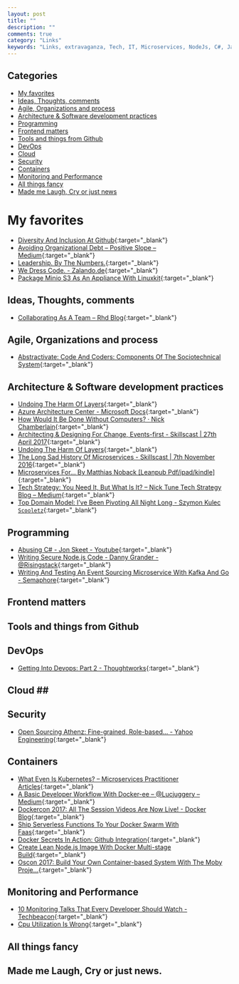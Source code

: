 ```yaml
---
layout: post
title: ""
description: ""
comments: true
category: "Links"
keywords: "Links, extravaganza, Tech, IT, Microservices, NodeJs, C#, Javascript, Solution architecture"
---
```


## Categories ##
* [My favorites](#favorites)
* [Ideas, Thoughts, comments](#ideas)
* [Agile, Organizations and process](#agile)
* [Architecture & Software development practices](#development)
* [Programming](#net)
* [Frontend matters](#web)
* [Tools and things from Github](#tools)
* [DevOps](#devops)
* [Cloud](#cloud)
* [Security](#security)
* [Containers](#containers)
* [Monitoring and Performance](#monitoring)
* [All things fancy](#buzz)
* [Made me Laugh, Cry or just news](#news)

# My favorites<a name="favorites"></a> #
* [Diversity And Inclusion At Github](https://diversity.github.com/){:target="_blank"}
* [Avoiding Organizational Debt – Positive Slope – Medium](https://medium.com/positiveslope/avoiding-organizational-debt-3e47760803a0){:target="_blank"}
* [Leadership. By The Numbers.](https://www.youtube.com/watch?v=3DogCty65L8&index=12&list=PLBzScQzZ83I_XNVXLzKPO00OiuWggaY1_){:target="_blank"}
* [We Dress Code. - Zalando.de](https://www.zalando.de/wedresscode/){:target="_blank"}
* [Package Minio S3 As An Appliance With Linuxkit](http://blog.alexellis.io/minio-linuxkit/){:target="_blank"}

## Ideas, Thoughts, comments <a name="ideas"></a> ##
* [Collaborating As A Team – Rhd Blog](https://developers.redhat.com/blog/2017/05/10/collaborating-as-a-team/){:target="_blank"}

## Agile, Organizations and process<a name="agile"></a> ##
* [Abstractivate: Code And Coders: Components Of The Sociotechnical System](http://blog.jessitron.com/2017/05/code-and-coders-components-of.html){:target="_blank"}

## Architecture & Software development practices <a name="development"></a> ##
* [Undoing The Harm Of Layers](https://nrkbeta.no/2017/04/29/undoing-the-harm-of-layers/?__s=amwwwz5judsp1dsfgko7){:target="_blank"}
* [Azure Architecture Center - Microsoft Docs](https://docs.microsoft.com/en-us/azure/architecture/){:target="_blank"}
* [How Would It Be Done Without Computers? · Nick Chamberlain](https://buildplease.com/pages/on-paper/){:target="_blank"}
* [Architecting & Designing For Change, Events-first - Skillscast | 27th April 2017](https://skillsmatter.com/skillscasts/9454-architecting-and-designing-for-change-events-first){:target="_blank"}
* [Undoing The Harm Of Layers](https://nrkbeta.no/2017/04/29/undoing-the-harm-of-layers/?__s=amwwwz5judsp1dsfgko7){:target="_blank"}
* [The Long Sad History Of Microservices - Skillscast | 7th November 2016](https://skillsmatter.com/skillscasts/8207-the-long-sad-history-of-microservices?__s=amwwwz5judsp1dsfgko7){:target="_blank"}
* [Microservices For… By Matthias Noback [Leanpub Pdf/ipad/kindle]](https://leanpub.com/microservices-for-everyone/?__s=amwwwz5judsp1dsfgko7){:target="_blank"}
* [Tech Strategy: You Need It, But What Is It? – Nick Tune Tech Strategy Blog – Medium](https://medium.com/nick-tune-tech-strategy-blog/tech-strategy-you-need-it-but-what-is-it-af292421e422?__s=amwwwz5judsp1dsfgko7){:target="_blank"}
* [Top Domain Model: I’ve Been Pivoting All Night Long - Szymon Kulec `Scooletz`](https://blog.scooletz.com/2017/05/08/top-domain-model-ive-been-pivoting-all-night-long/?__s=amwwwz5judsp1dsfgko7){:target="_blank"}

## Programming <a name="net"></a> ##
* [Abusing C# - Jon Skeet - Youtube](https://www.youtube.com/watch?v=JIlO_EebEQI){:target="_blank"}
* [Writing Secure Node.js Code - Danny Grander - @Risingstack](https://community.risingstack.com/writing-secure-node-js-code-danny-grander/){:target="_blank"}
* [Writing And Testing An Event Sourcing Microservice With Kafka And Go - Semaphore](https://semaphoreci.com/community/tutorials/writing-and-testing-an-event-sourcing-microservice-with-kafka-and-go){:target="_blank"}

## Frontend matters <a name="web"></a> ##

## Tools and things from Github <a name="tools"></a> ##

## DevOps<a name="devops"></a> ##
* [Getting Into Devops: Part 2 - Thoughtworks](https://www.thoughtworks.com/insights/blog/getting-devops-part-2){:target="_blank"}

## Cloud <a name="cloud"></a>##

## Security<a name="security"></a> ##
* [Open Sourcing Athenz: Fine-grained, Role-based... - Yahoo Engineering](https://yahooeng.tumblr.com/post/160481899076/open-sourcing-athenz-fine-grained-role-based){:target="_blank"}

## Containers <a name="containers"></a> ##
* [What Even Is Kubernetes? – Microservices Practitioner Articles](https://articles.microservices.com/what-even-is-kubernetes-1909b7bdda1c){:target="_blank"}
* [A Basic Developer Workflow With Docker-ee – @Lucjuggery – Medium](https://medium.com/lucjuggery/a-basic-developer-workflow-with-docker-ee-eb68bb1811b1){:target="_blank"}
* [Dockercon 2017: All The Session Videos Are Now Live! - Docker Blog](https://blog.docker.com/2017/05/dockercon-2017-session-videos-now-live/){:target="_blank"}
* [Ship Serverless Functions To Your Docker Swarm With Faas](https://finnian.io/blog/ship-serverless-functions-to-your-docker-swarm-with-faas/){:target="_blank"}
* [Docker Secrets In Action: Github Integration](http://blog.alexellis.io/swarm-secrets-in-action/){:target="_blank"}
* [Create Lean Node.js Image With Docker Multi-stage Build](https://hackernoon.com/create-lean-node-js-image-with-docker-multi-stage-build-252e927cbf3e){:target="_blank"}
* [Oscon 2017: Build Your Own Container-based System With The Moby Proje…](https://www.slideshare.net/chanezon/oscon-2017-build-your-own-containerbased-system-with-the-moby-project){:target="_blank"}

## Monitoring and Performance <a name="monitoring"></a> ##
* [10 Monitoring Talks That Every Developer Should Watch - Techbeacon](https://techbeacon.com/10-monitoring-talks-every-developer-should-watch){:target="_blank"}
* [Cpu Utilization Is Wrong](http://www.brendangregg.com/blog/2017-05-09/cpu-utilization-is-wrong.html){:target="_blank"}

## All things fancy <a name="buzz"></a> ##

## Made me Laugh, Cry or just news. <a name="news"></a> ##
